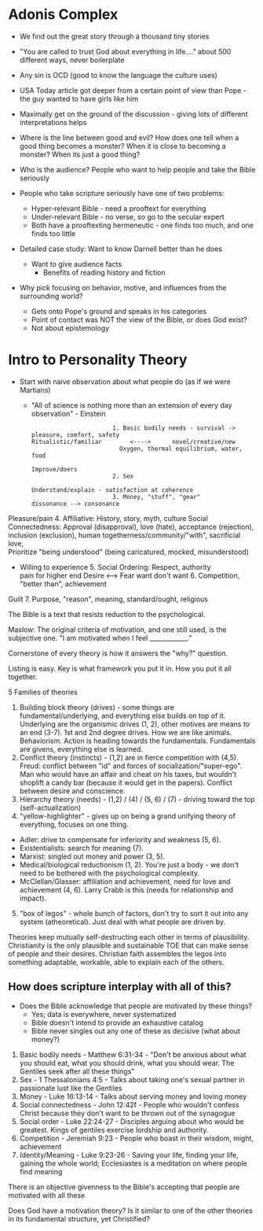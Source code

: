 # Adonis Complex

* We find out the great story through a thousand tiny stories
* "You are called to trust God about everything in life...." about 500 different ways, never boilerplate
* Any sin is OCD (good to know the language the culture uses)
* USA Today article got deeper from a certain point of view than Pope - the guy wanted to have girls like him
* Maximally get on the ground of the discussion - giving lots of different interpretations helps
* Where is the line between good and evil? How does one tell when a good thing becomes a monster? When it is close to becoming a monster? When its just a good thing?

* Who is the audience? People who want to help people and take the Bible seriously
* People who take scripture seriously have one of two problems:
  * Hyper-relevant Bible - need a prooftext for everything
  * Under-relevant Bible - no verse, so go to the secular expert
  * Both have a prooftexting hermeneutic - one finds too much, and one finds too little
* Detailed case study: Want to know Darnell better than he does
  * Want to give audience facts
    * Benefits of reading history and fiction
* Why pick focusing on behavior, motive, and influences from the surrounding world?
  * Gets onto Pope's ground and speaks in his categories
  * Point of contact was NOT the view of the Bible, or does God exist?
  * Not about epistemology

# Intro to Personality Theory

* Start with naive observation about what people do (as if we were Martians)
  * "All of science is nothing more than an extension of every day observation" - Einstein

                               1. Basic bodily needs - survival -> pleasure, comfort, safety                                            Ritualistic/familiar        <---->      novel/creative/new
                                 Oxygen, thermal equilibrium, water, food                                                            
                                                                                                                                        Improve/doers
                               2. Sex
                                                                                                                                        Understand/explain - satisfaction at coherence
                               3. Money, "stuff", "gear"                                                                                      dissonance --> consonance
                                                                                                                                     
Pleasure/pain                  4. Affiliative:                                                                                          History, story, myth, culture
                               Social Connectedness: Approval (disapproval), love (hate), acceptance (rejection),                    
                                      inclusion (exclusion), human togetherness/community/"with", sacrificial love,                  
Prioritize                            "being understood" (being caricatured, mocked, misunderstood)
- Willing to experience        5. Social Ordering: Respect, authority                                                                   
 pain for higher end
Desire <--> Fear
want       don't want          6. Competition, "better than", achievement

Guilt
                               7. Purpose, "reason", meaning, standard/ought, religious

The Bible is a text that resists reduction to the psychological.

Maslow: The original criteria of motivation, and one still used, is the subjective one. "I am motivated when I feel ____________." 

Cornerstone of every theory is how it answers the "why?" question.

Listing is easy. Key is what framework you put it in. How you put it all together.

5 Families of theories

1. Building block theory (drives) - some things are fundamental/underlying, and everything else builds on top of it. Underlying are the organismic drives (1, 2), other motives are means to an end (3-7). 1st and 2nd degree drives. How we are like animals. Behaviorism. Action is heading towards the fundamentals. Fundamentals are givens, everything else is learned.
2. Conflict theory (instincts) - (1,2) are in fierce competition with (4,5). Freud: conflict between "id" and forces of socialization/"super-ego". Man who would have an affair and cheat on his taxes, but wouldn't shoplift a candy bar (because it would get in the papers). Conflict between desire and conscience.
3. Hierarchy theory (needs) - (1,2) / (4) / (5, 6) / (7) - driving toward the top (self-actualization)
4. "yellow-highlighter" - gives up on being a grand unifying theory of everything, focuses on one thing. 
  * Adler: drive to compensate for inferiority and weakness (5, 6). 
  * Existentialists: search for meaning (7). 
  * Marxist: singled out money and power (3, 5).
  * Medical/biological reductionism (1, 2). You're just a body - we don't need to be bothered with the psychological complexity.
  * McClellan/Glasser: affiliation and achievement, need for love and achievement (4, 6). Larry Crabb is this (needs for relationship and impact).
5. "box of legos" - whole bunch of factors, don't try to sort it out into any system (atheoretical). Just deal with what people are driven by.

Theories keep mutually self-destructing each other in terms of plausibility.
Christianity is the only plausible and sustainable TOE that can make sense of people and their desires. Christian faith assembles the legos into something adaptable, workable, able to explain each of the others.

## How does scripture interplay with all of this?

* Does the Bible acknowledge that people are motivated by these things?
  * Yes; data is everywhere, never systematized
  * Bible doesn't intend to provide an exhaustive catalog
  * Bible never singles out any one of these as decisive  (what about money?)

1. Basic bodily needs - Matthew 6:31-34 - "Don't be anxious about what you should eat, what you should drink, what you should wear. The Gentiles seek after all these things"
2. Sex - 1 Thessalonians 4:5 - Talks about taking one's sexual partner in passionate lust like the Gentiles
3. Money - Luke 16:13-14 - Talks about serving money and loving money
4. Social connectedness - John 12:42f - People who wouldn't confess Christ because they don't want to be thrown out of the synagogue
5. Social order - Luke 22:24-27 - Disciples arguing about who would be greatest. Kings of gentiles exercise lordship and authority. 
6. Competition - Jeremiah 9:23 - People who boast in their wisdom, might, achievement
7. Identity/Meaning - Luke 9:23-26 - Saving your life, finding your life, gaining the whole world; Ecclesiastes is a meditation on where people find meaning

There is an objective givenness to the Bible's accepting that people are motivated with all these

Does God have a motivation theory? Is it similar to one of the other theories in its fundamental structure, yet Christified?
